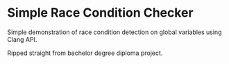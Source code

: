 # Simple Race Condition Checker

Simple demonstration of race condition detection on global variables using Clang API.

Ripped straight from bachelor degree diploma project.
